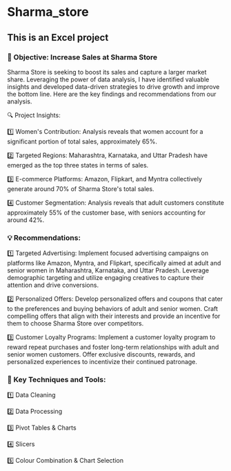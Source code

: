 # Sharma_store
## This is an Excel project

### 🎯 Objective: Increase Sales at Sharma Store

Sharma Store is seeking to boost its sales and capture a larger market share. Leveraging the power of data analysis, I have identified valuable insights and developed data-driven strategies to drive growth and improve the bottom line. Here are the key findings and recommendations from our analysis.

🔍 Project Insights:

1️⃣ Women's Contribution: Analysis reveals that women account for a significant portion of total sales, approximately 65%.

2️⃣ Targeted Regions: Maharashtra, Karnataka, and Uttar Pradesh have emerged as the top three states in terms of sales.

3️⃣ E-commerce Platforms: Amazon, Flipkart, and Myntra collectively generate around 70% of Sharma Store's total sales.

4️⃣ Customer Segmentation: Analysis reveals that adult customers constitute approximately 55% of the customer base, with seniors accounting for around 42%.

### 💡 Recommendations:

1️⃣ Targeted Advertising: Implement focused advertising campaigns on platforms like Amazon, Myntra, and Flipkart, specifically aimed at adult and senior women in Maharashtra, Karnataka, and Uttar Pradesh. Leverage demographic targeting and utilize engaging creatives to capture their attention and drive conversions.

2️⃣ Personalized Offers: Develop personalized offers and coupons that cater to the preferences and buying behaviors of adult and senior women. Craft compelling offers that align with their interests and provide an incentive for them to choose Sharma Store over competitors.

3️⃣ Customer Loyalty Programs: Implement a customer loyalty program to reward repeat purchases and foster long-term relationships with adult and senior women customers. Offer exclusive discounts, rewards, and personalized experiences to incentivize their continued patronage.

### 🔑 Key Techniques and Tools:

1️⃣ Data Cleaning

2️⃣ Data Processing

3️⃣ Pivot Tables & Charts

4️⃣ Slicers

5️⃣ Colour Combination & Chart Selection
